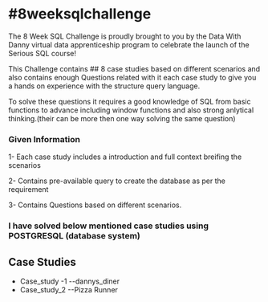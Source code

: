 # #8weeksqlchallenge

The 8 Week SQL Challenge is proudly brought to you by the Data With Danny virtual data apprenticeship program to celebrate the launch of the Serious SQL course!

This Challenge contains ## 8 case studies based on different scenarios and also contains enough Questions related with it each case study to give you a hands on experience with the structure query language.

To solve these questions it requires a good knowledge of SQL from basic functions to advance including window functions and also strong anlytical thinking.(their can be more then one way solving the same question)

### Given Information

1- Each case study includes a introduction and full context breifing the scenarios 

2- Contains pre-available query to create the database as per the requirement

3- Contains Questions based on different scenarios.

### I have solved below mentioned case studies using POSTGRESQL (database system)

## Case Studies
* Case_study -1 --dannys_diner 
* Case_study_2 --Pizza Runner
